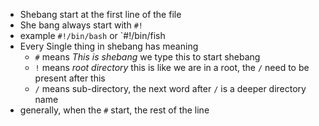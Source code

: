 - Shebang start at the first line of the file
- She bang always start with `#!`
- example `#!/bin/bash` or `#!/bin/fish
- Every Single thing in shebang has meaning
	- `#` means *This is shebang* we type this to start shebang
	- `!` means _root directory_ this is like we are in a root, the `/` need to be present after this
	- `/` means sub-directory, the next word after `/` is a deeper directory name
- generally, when the `#` start, the rest of the line